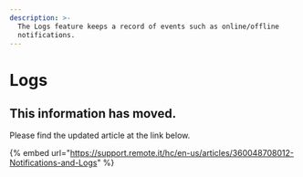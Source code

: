 ```yaml
---
description: >-
  The Logs feature keeps a record of events such as online/offline
  notifications.
---
```


# Logs

## This information has moved.

Please find the updated article at the link below.

{% embed url="https://support.remote.it/hc/en-us/articles/360048708012-Notifications-and-Logs" %}



